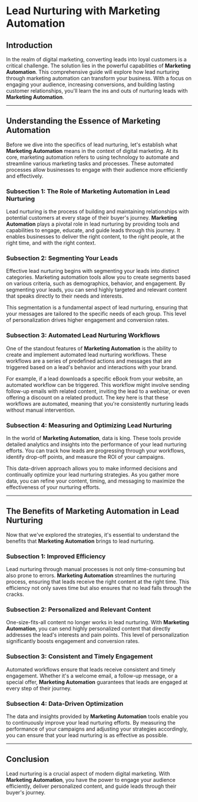 # Lead Nurturing with Marketing Automation

## Introduction

In the realm of digital marketing, converting leads into loyal customers is a critical challenge. The solution lies in the powerful capabilities of **Marketing Automation**. This comprehensive guide will explore how lead nurturing through marketing automation can transform your business. With a focus on engaging your audience, increasing conversions, and building lasting customer relationships, you'll learn the ins and outs of nurturing leads with **Marketing Automation**.

---

## Understanding the Essence of Marketing Automation

Before we dive into the specifics of lead nurturing, let's establish what **Marketing Automation** means in the context of digital marketing. At its core, marketing automation refers to using technology to automate and streamline various marketing tasks and processes. These automated processes allow businesses to engage with their audience more efficiently and effectively.

### Subsection 1: The Role of Marketing Automation in Lead Nurturing

Lead nurturing is the process of building and maintaining relationships with potential customers at every stage of their buyer's journey. **Marketing Automation** plays a pivotal role in lead nurturing by providing tools and capabilities to engage, educate, and guide leads through this journey. It enables businesses to deliver the right content, to the right people, at the right time, and with the right context.

### Subsection 2: Segmenting Your Leads

Effective lead nurturing begins with segmenting your leads into distinct categories. Marketing automation tools allow you to create segments based on various criteria, such as demographics, behavior, and engagement. By segmenting your leads, you can send highly targeted and relevant content that speaks directly to their needs and interests.

This segmentation is a fundamental aspect of lead nurturing, ensuring that your messages are tailored to the specific needs of each group. This level of personalization drives higher engagement and conversion rates.

### Subsection 3: Automated Lead Nurturing Workflows

One of the standout features of **Marketing Automation** is the ability to create and implement automated lead nurturing workflows. These workflows are a series of predefined actions and messages that are triggered based on a lead's behavior and interactions with your brand.

For example, if a lead downloads a specific eBook from your website, an automated workflow can be triggered. This workflow might involve sending follow-up emails with related content, inviting the lead to a webinar, or even offering a discount on a related product. The key here is that these workflows are automated, meaning that you're consistently nurturing leads without manual intervention.

### Subsection 4: Measuring and Optimizing Lead Nurturing

In the world of **Marketing Automation**, data is king. These tools provide detailed analytics and insights into the performance of your lead nurturing efforts. You can track how leads are progressing through your workflows, identify drop-off points, and measure the ROI of your campaigns.

This data-driven approach allows you to make informed decisions and continually optimize your lead nurturing strategies. As you gather more data, you can refine your content, timing, and messaging to maximize the effectiveness of your nurturing efforts.

---

## The Benefits of Marketing Automation in Lead Nurturing

Now that we've explored the strategies, it's essential to understand the benefits that **Marketing Automation** brings to lead nurturing.

### Subsection 1: Improved Efficiency

Lead nurturing through manual processes is not only time-consuming but also prone to errors. **Marketing Automation** streamlines the nurturing process, ensuring that leads receive the right content at the right time. This efficiency not only saves time but also ensures that no lead falls through the cracks.

### Subsection 2: Personalized and Relevant Content

One-size-fits-all content no longer works in lead nurturing. With **Marketing Automation**, you can send highly personalized content that directly addresses the lead's interests and pain points. This level of personalization significantly boosts engagement and conversion rates.

### Subsection 3: Consistent and Timely Engagement

Automated workflows ensure that leads receive consistent and timely engagement. Whether it's a welcome email, a follow-up message, or a special offer, **Marketing Automation** guarantees that leads are engaged at every step of their journey.

### Subsection 4: Data-Driven Optimization

The data and insights provided by **Marketing Automation** tools enable you to continuously improve your lead nurturing efforts. By measuring the performance of your campaigns and adjusting your strategies accordingly, you can ensure that your lead nurturing is as effective as possible.

---

## Conclusion

Lead nurturing is a crucial aspect of modern digital marketing. With **Marketing Automation**, you have the power to engage your audience efficiently, deliver personalized content, and guide leads through their buyer's journey.
